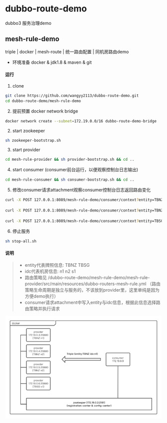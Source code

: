 # dubbo-route-demo
dubbo3 服务治理demo

## mesh-rule-demo
triple | docker | mesh-route | 统一路由配置 | 同机房路由demo

* 环境准备
docker & jdk1.8 & maven & git

#### 运行

1. clone
```sh
git clone https://github.com/wangyy2113/dubbo-route-demo.git
cd dubbo-route-demo/mesh-rule-demo
```

2. 提前预置 docker network bridge
```sh
docker network create --subnet=172.19.0.0/16 dubbo-route-demo-bridge
```

2. start zookeeper
```sh
sh zookeeper-bootstrap.sh
```

3. start provider
```sh
cd mesh-rule-provider && sh provider-bootstrap.sh && cd ..
```

4. start consumer (consumer前台运行，以便观察控制台日志输出)
```sh
cd mesh-rule-consumer && sh consumer-bootstrap.sh && cd ..
```

5. 修改consumer请求attachment观察consumer控制台日志返回路由变化
```sh
curl -X POST 127.0.0.1:8089/mesh-rule-demo/consumer/context?entity=TBNZ&idc=n1

curl -X POST 127.0.0.1:8089/mesh-rule-demo/consumer/context?entity=TBNZ&idc=n2

curl -X POST 127.0.0.1:8089/mesh-rule-demo/consumer/context?entity=TBSG&idc=s1
```

6. 停止服务
```sh
sh stop-all.sh
```

#### 说明
> * entity代表牌照信息: TBNZ TBSG
> * idc代表机房信息: n1 n2 s1
> * 路由策略见 /dubbo-route-demo/mesh-rule-demo/mesh-rule-provider/src/main/resources/dubbo-routers-mesh-rule.yml （路由策略生命周期是独立与服务的，不该放到provider里，这里单纯是因为方便demo执行）
> * consumer请求attachment中写入entity与idc信息，根据此信息选择路由策略并执行请求

![image](https://github.com/wangyy2113/dubbo-route-demo/blob/main/mesh-rule-demo/mesh-rule-demo.png)
